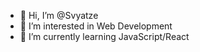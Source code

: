 - 👋 Hi, I’m @Svyatze
- 👀 I’m interested in Web Development 
- 🌱 I’m currently learning JavaScript/React


